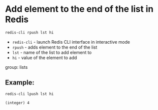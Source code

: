 # Add element to the end of the list in Redis

```bash
redis-cli rpush lst hi
```

- `redis-cli` - launch Redis CLI interface in interactive mode
- `rpush` - adds element to the end of the list
- `lst` - name of the list to add element to
- `hi` - value of the element to add

group: lists

## Example: 
```bash
redis-cli lpush lst hi
```
```
(integer) 4
```

